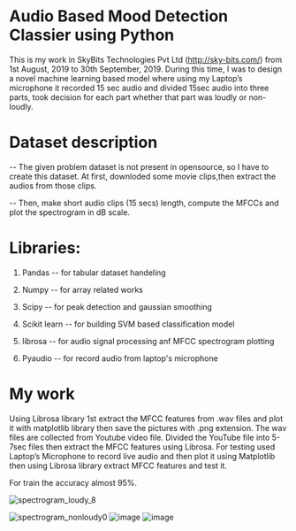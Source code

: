 # Audio Based Mood Detection Classier using Python

This is my work in SkyBits Technologies Pvt Ltd (http://sky-bits.com/) from 1st August, 2019 to 30th September, 2019. During this time, I was to design a novel machine learning based model where using my Laptop’s microphone it recorded 15 sec audio and divided 15sec audio into three parts, took decision for each part whether that part was loudly or non-loudly.

# Dataset description

-- The given problem dataset is not present in opensource, so I have to create this dataset. At first,  downloded some movie clips,then extract the audios from those clips.

-- Then, make short audio clips (15 secs) length, compute the MFCCs and plot the spectrogram in dB scale.

# Libraries:

1. Pandas -- for tabular dataset handeling

2. Numpy -- for array related works

3. Scipy -- for peak detection and gaussian smoothing

4. Scikit learn -- for building SVM based classification model

5. librosa -- for audio signal processing anf MFCC spectrogram plotting

6. Pyaudio -- for record audio from laptop's microphone


# My work

Using Librosa library 1st extract the MFCC features from .wav files and plot it with matplotlib library then save the pictures with .png extension.
The wav files are collected from Youtube video file. Divided the YouTube file into 5-7sec files then extract the MFCC features using Librosa.
For testing used Laptop’s Microphone to record live audio and then plot it using Matplotlib then using Librosa library extract MFCC features and test it.

For train the accuracy almost 95%.


![spectrogram_loudy_8](https://user-images.githubusercontent.com/33135767/92584105-daf6e180-f2b0-11ea-9e25-e21dd1e7d5a9.png)

![spectrogram_nonloudy0](https://user-images.githubusercontent.com/33135767/92584168-ee09b180-f2b0-11ea-9bf9-355e1c2e8036.png)
![image](https://user-images.githubusercontent.com/33135767/96457317-3c5d8900-123d-11eb-932b-9bc1689679aa.png) ![image](https://user-images.githubusercontent.com/33135767/92584576-71c39e00-f2b1-11ea-980a-5490b8adf52c.png)


